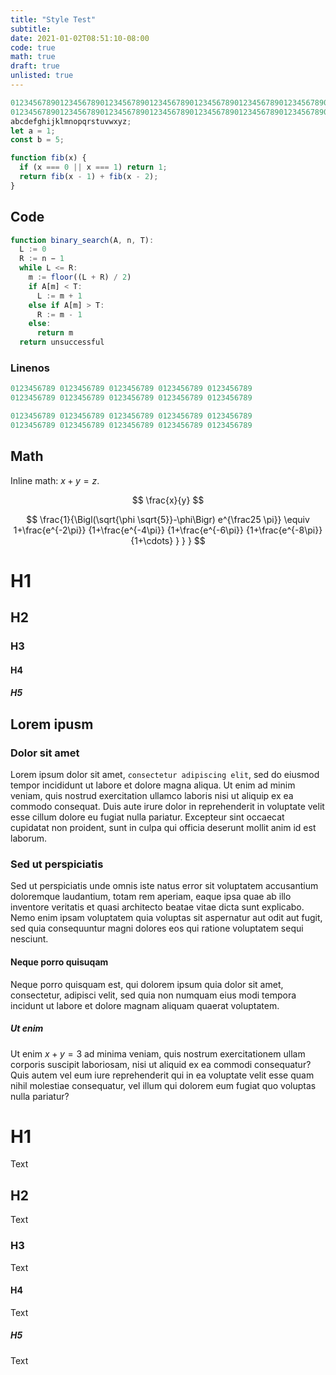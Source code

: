 ```yaml
---
title: "Style Test"
subtitle:
date: 2021-01-02T08:51:10-08:00
code: true
math: true
draft: true
unlisted: true
---
```


```javascript {linenos=table,linenostart=10}
0123456789012345678901234567890123456789012345678901234567890123456789012345678901234567890123456789;
01234567890123456789012345678901234567890123456789012345678901234567890123456789;
abcdefghijklmnopqrstuvwxyz;
let a = 1;
const b = 5;

function fib(x) {
  if (x === 0 || x === 1) return 1;
  return fib(x - 1) + fib(x - 2);
}
```

## Code

```javascript {linenos=table}
function binary_search(A, n, T):
  L := 0
  R := n − 1
  while L <= R:
    m := floor((L + R) / 2)
    if A[m] < T:
      L := m + 1
    else if A[m] > T:
      R := m - 1
    else:
      return m
  return unsuccessful
```

### Linenos

```javascript {linenos=table}
0123456789 0123456789 0123456789 0123456789 0123456789
0123456789 0123456789 0123456789 0123456789 0123456789
```

```javascript
0123456789 0123456789 0123456789 0123456789 0123456789
0123456789 0123456789 0123456789 0123456789 0123456789
```

## Math

Inline math: $x + y = z$.

$$
\frac{x}{y}
$$

$$
\frac{1}{\Bigl(\sqrt{\phi \sqrt{5}}-\phi\Bigr) e^{\frac25 \pi}} \equiv
1+\frac{e^{-2\pi}} {1+\frac{e^{-4\pi}} {1+\frac{e^{-6\pi}} {1+\frac{e^{-8\pi}}
{1+\cdots} } } }
$$

# H1

## H2

### H3

#### H4

##### H5

## Lorem ipusm

### Dolor sit amet

Lorem ipsum dolor sit amet, `consectetur adipiscing elit`, sed do eiusmod tempor
incididunt ut labore et dolore magna aliqua. Ut enim ad minim veniam, quis
nostrud exercitation ullamco laboris nisi ut aliquip ex ea commodo consequat.
Duis aute irure dolor in reprehenderit in voluptate velit esse cillum dolore eu
fugiat nulla pariatur. Excepteur sint occaecat cupidatat non proident, sunt in
culpa qui officia deserunt mollit anim id est laborum.

### Sed ut perspiciatis

Sed ut perspiciatis unde omnis iste natus error sit voluptatem accusantium
doloremque laudantium, totam rem aperiam, eaque ipsa quae ab illo inventore
veritatis et quasi architecto beatae vitae dicta sunt explicabo. Nemo enim
ipsam voluptatem quia voluptas sit aspernatur aut odit aut fugit, sed quia
consequuntur magni dolores eos qui ratione voluptatem sequi nesciunt.

#### Neque porro quisuqam

Neque porro quisquam est, qui dolorem ipsum quia dolor sit amet, consectetur,
adipisci velit, sed quia non numquam eius modi tempora incidunt ut labore et
dolore magnam aliquam quaerat voluptatem.

##### Ut enim

Ut enim $x + y = 3$ ad minima veniam, quis nostrum exercitationem ullam corporis suscipit
laboriosam, nisi ut aliquid ex ea commodi consequatur? Quis autem vel eum iure
reprehenderit qui in ea voluptate velit esse quam nihil molestiae consequatur,
vel illum qui dolorem eum fugiat quo voluptas nulla pariatur?

# H1

Text

## H2

Text

### H3

Text

#### H4

Text

##### H5

Text
